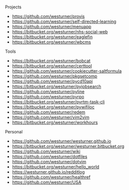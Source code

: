 Projects

* https://github.com/westurner/provis
* https://github.com/westurner/self-directed-learning
* https://github.com/westurner/menuapp
* https://bitbucket.org/westurner/nhs-social-web
* https://bitbucket.org/westurner/eaglefin
* https://bitbucket.org/westurner/wbcms

Tools

* https://bitbucket.org/westurner/bobcat
* https://bitbucket.org/westurner/certtool
* https://github.com/westurner/cookiecutter-saltformula
* https://github.com/westurner/pkgsetcomp
* https://github.com/westurner/pycd10api
* https://bitbucket.org/westurner/pyjobsearch
* https://github.com/westurner/pyline
* https://github.com/westurner/pyrpo
* https://bitbucket.org/westurner/pyrtm-task-cli
* https://bitbucket.org/westurner/pywifiloc
* https://github.com/westurner/redem
* https://github.com/westurner/vim2vim
* https://bitbucket.org/westurner/workhours

Personal

* https://github.com/westurner/westurner.github.io
* https://bitbucket.org/westurner/westurner.bitbucket.org
* https://github.com/westurner/wiki
* https://github.com/westurner/dotfiles
* https://github.com/westurner/dotvim
* https://bitbucket.org/westurner/hello_world
* https://westurner.github.io/redditlog
* https://github.com/westurner/healthref
* https://github.com/westurner/USA

